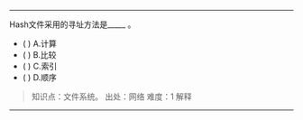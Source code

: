 ---
Hash文件采用的寻址方法是_____ 。
- ( ) A.计算 
- ( ) B.比较 
- ( ) C.索引 
- ( ) D.顺序

> 知识点：文件系统。
> 出处：网络
> 难度：1
> 解释

---